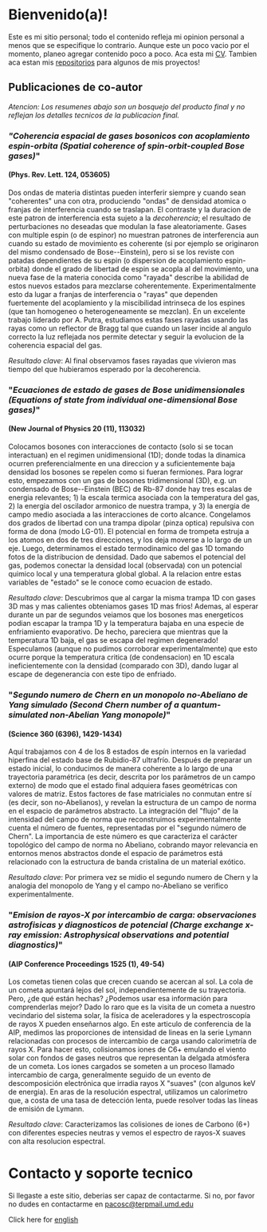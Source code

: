# Bienvenido(a)!

Este es mi sitio personal; todo el contenido refleja mi opinion personal a menos que se especifique lo contrario. Aunque este un poco vacio por el momento, planeo agregar contenido poco a poco. Aca esta mi [CV](https://pacosalces.github.io/docs/salces_carcoba.pdf). Tambien aca estan mis [repositorios](https://github.com/pacosalces) para algunos de mis proyectos!

## Publicaciones de co-autor
_Atencion: Los resumenes abajo son un bosquejo del producto final y *no* reflejan los detalles tecnicos de la publicacion final._

### _"Coherencia espacial de gases bosonicos con acoplamiento espin-orbita (Spatial coherence of spin-orbit-coupled Bose gases)_"
#### (Phys. Rev. Lett. 124, 053605)
Dos ondas de materia distintas pueden interferir siempre y cuando sean "coherentes" una con otra, produciendo "ondas" de densidad atomica o franjas de interferencia cuando se traslapan. El contraste y la duracion de este patron de interferencia esta sujeto a la _decoherencia_; el resultado de perturbaciones no deseadas que modulan la fase aleatoriamente. Gases con multiple espin (o de espinor) no muestran patrones de interferencia aun cuando su estado de movimiento es coherente (si por ejemplo se originaron del mismo condensado de Bose--Einstein), pero si se los reviste con patadas dependientes de su espin (o dispersion de acoplamiento espin-orbita) donde el grado de libertad de espin se acopla al del movimiento, una nueva fase de la materia conocida como "rayada" describe la abilidad de estos nuevos estados para mezclarse coherentemente. Experimentalmente esto da lugar a franjas de interferencia o "rayas" que dependen fuertemente del acoplamiento y la miscibilidad intrinseca de los espines (que tan homogeneo o heterogeneamente se mezclan). En un excelente trabajo liderado por A. Putra, estudiamos estas fases rayadas usando las rayas como un reflector de Bragg tal que cuando un laser incide al angulo correcto la luz reflejada nos permite detectar y seguir la evolucion de la coherencia espacial del gas.

_Resultado clave_: Al final observamos fases rayadas que vivieron mas tiempo del que hubieramos esperado por la decoherencia.


### "_Ecuaciones de estado de gases de Bose unidimensionales (Equations of state from individual one-dimensional Bose gases)_" 
#### (New Journal of Physics 20 (11), 113032)
Colocamos bosones con interacciones de contacto (solo si se tocan interactuan) en el regimen unidimensional (1D); donde todas la dinamica ocurren preferencialmente en una direccion y a suficientemente baja densidad los bosones se repelen como si fueran fermiones. Para lograr esto, empezamos con un gas de bosones tridimensional (3D), e.g. un condensado de Bose--Einstein (BEC) de Rb-87 donde hay tres escalas de energia relevantes; 1) la escala termica asociada con la temperatura del gas, 2) la energia del oscilador armonico de nuestra trampa, y 3) la energia de campo medio asociada a las interacciones de corto alcance. Congelamos dos grados de libertad con una trampa dipolar (pinza optica) repulsiva con forma de dona (modo LG-01). El potencial en forma de trompeta estruja a los atomos en dos de tres direcciones, y los deja moverse a lo largo de un eje. Luego, determinamos el estado termodinamico del gas 1D tomando fotos de la distribucion de densidad. Dado que sabemos el potencial del gas, podemos conectar la densidad local (observada) con un potencial quimico local y una temperatura global global. A la relacion entre estas variables de "estado" se le conoce como ecuacion de estado.

_Resultado clave_: Descubrimos que al cargar la misma trampa 1D con gases 3D mas y mas calientes obteniamos gases 1D mas frios! Ademas, al esperar durante un par de segundos veiamos que los bosones mas energeticos podian escapar la trampa 1D y la temperatura bajaba en una especie de enfriamiento evaporativo. De hecho, pareciera que mientras que la temperatura 1D baja, el gas se escapa del regimen degenerado! Especulamos (aunque no pudimos corroborar experimentalmente) que esto ocurre porque la temperatura critica (de condensacion) en 1D escala ineficientemente con la densidad (comparado con 3D), dando lugar al escape de degenerancia con este tipo de enfriado.

### "_Segundo numero de Chern en un monopolo no-Abeliano de Yang simulado (Second Chern number of a quantum-simulated non-Abelian Yang monopole)_" 
#### (Science 360 (6396), 1429-1434)
Aquí trabajamos con 4 de los 8 estados de espín internos en la variedad hiperfina del estado base de Rubidio-87 ultrafrío. Después de preparar un estado inicial, lo conducimos de manera coherente a lo largo de una trayectoria paramétrica (es decir, descrita por los parámetros de un campo externo) de modo que el estado final adquiera fases geométricas con valores de matriz. Estos factores de fase matriciales no conmutan entre sí (es decir, son no-Abelianos), y revelan la estructura de un campo de norma en el espacio de parámetros abstracto. La integración del "flujo" de la intensidad del campo de norma que reconstruimos experimentalmente cuenta el número de fuentes, representadas por el "segundo número de Chern". La importancia de este número es que caracteriza el carácter topológico del campo de norma no Abeliano, cobrando mayor relevancia en entornos menos abstractos donde el espacio de parámetros está relacionado con la estructura de banda cristalina de un material exótico.

_Resultado clave_: Por primera vez se midio el segundo numero de Chern y la analogia del monopolo de Yang y el campo no-Abeliano se verifico experimentalmente.


### "_Emision de rayos-X por intercambio de carga: observaciones astrofisicas y diagnosticos de potencial (Charge exchange x-ray emission: Astrophysical observations and potential diagnostics)_"
#### (AIP Conference Proceedings 1525 (1), 49-54)
Los cometas tienen colas que crecen cuando se acercan al sol. La cola de un cometa apuntará lejos del sol, independientemente de su trayectoria. Pero, ¿de qué están hechas? ¿Podemos usar esa información para comprenderlas mejor? Dado lo raro que es la visita de un cometa a nuestro vecindario del sistema solar, la física de aceleradores y la espectroscopía de rayos X pueden enseñarnos algo. En este articulo de conferencia de la AIP, medimos las proporciones de intensidad de lineas en la serie Lymann relacionadas con procesos de intercambio de carga usando calorimetría de rayos X. Para hacer esto, colisionamos iones de C6+ emulando el viento solar con fondos de gases neutros que representan la delgada atmósfera de un cometa. Los iones cargados se someten a un proceso llamado intercambio de carga, generalmente seguido de un evento de descomposición electrónica que irradia rayos X "suaves" (con algunos keV de energia). En aras de la resolución espectral, utilizamos un calorímetro que, a costa de una tasa de detección lenta, puede resolver todas las líneas de emisión de Lymann.

_Resultado clave_: Caracterizamos las colisiones de iones de Carbono (6+) con diferentes especies neutras y vemos el espectro de rayos-X suaves con alta resolucion espectral. 

# Contacto y soporte tecnico
Si llegaste a este sitio, deberias ser capaz de contactarme. Si no, por favor no dudes en contactarme en pacosc@terpmail.umd.edu

Click here for [english](https://pacosalces.com/)
